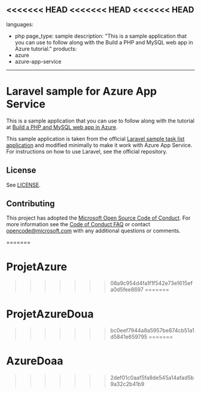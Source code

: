 <<<<<<< HEAD
<<<<<<< HEAD
<<<<<<< HEAD
---
languages:
- php
page_type: sample
description: "This is a sample application that you can use to follow along with the Build a PHP and MySQL web app in Azure tutorial."
products:
- azure
- azure-app-service
---

# Laravel sample for Azure App Service

This is a sample application that you can use to follow along with the tutorial at 
[Build a PHP and MySQL web app in Azure](https://docs.microsoft.com/azure/app-service/tutorial-php-mysql-app?pivots=platform-linux).

This sample application is taken from the official [Laravel sample task list application](https://github.com/laravel/quickstart-basic) and modified minimally to make it work with Azure App Service. For instructions on how to use Laravel, see the official repository.

## License

See [LICENSE](LICENSE).

## Contributing

This project has adopted the [Microsoft Open Source Code of Conduct](https://opensource.microsoft.com/codeofconduct/). For more information see the [Code of Conduct FAQ](https://opensource.microsoft.com/codeofconduct/faq/) or contact [opencode@microsoft.com](mailto:opencode@microsoft.com) with any additional questions or comments.
  
=======
# ProjetAzure
>>>>>>> 08a9c954d4fa1f1f542e73e1615efa0d5fee8697
=======
# ProjetAzureDoua
>>>>>>> bc0eef7944a8a5957be874cb51a1d5841e659795
=======
# AzureDoaa
>>>>>>> 2def01c0aaf5fa8de545a14afad5b9a32c2b41b9
